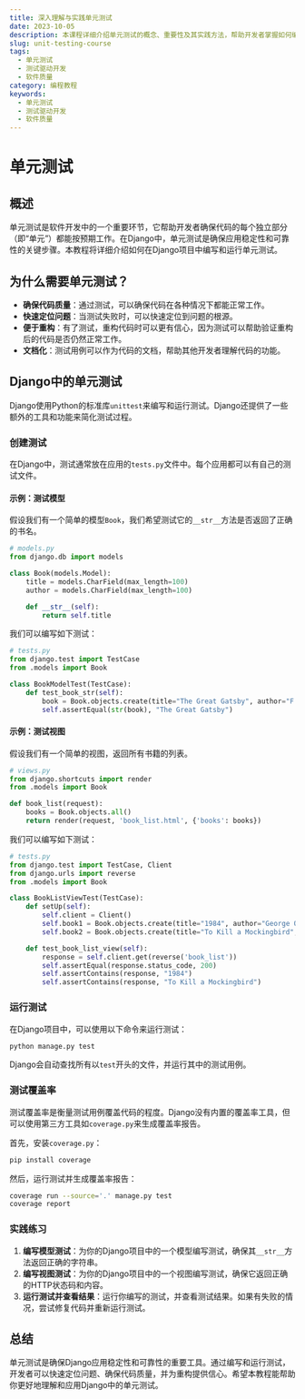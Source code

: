 ```yaml
---
title: 深入理解与实践单元测试
date: 2023-10-05
description: 本课程详细介绍单元测试的概念、重要性及其实践方法，帮助开发者掌握如何编写高效、可靠的单元测试。
slug: unit-testing-course
tags:
  - 单元测试
  - 测试驱动开发
  - 软件质量
category: 编程教程
keywords:
  - 单元测试
  - 测试驱动开发
  - 软件质量
---
```


# 单元测试

## 概述

单元测试是软件开发中的一个重要环节，它帮助开发者确保代码的每个独立部分（即“单元”）都能按预期工作。在Django中，单元测试是确保应用稳定性和可靠性的关键步骤。本教程将详细介绍如何在Django项目中编写和运行单元测试。

## 为什么需要单元测试？

- **确保代码质量**：通过测试，可以确保代码在各种情况下都能正常工作。
- **快速定位问题**：当测试失败时，可以快速定位到问题的根源。
- **便于重构**：有了测试，重构代码时可以更有信心，因为测试可以帮助验证重构后的代码是否仍然正常工作。
- **文档化**：测试用例可以作为代码的文档，帮助其他开发者理解代码的功能。

## Django中的单元测试

Django使用Python的标准库`unittest`来编写和运行测试。Django还提供了一些额外的工具和功能来简化测试过程。

### 创建测试

在Django中，测试通常放在应用的`tests.py`文件中。每个应用都可以有自己的测试文件。

#### 示例：测试模型

假设我们有一个简单的模型`Book`，我们希望测试它的`__str__`方法是否返回了正确的书名。

```python
# models.py
from django.db import models

class Book(models.Model):
    title = models.CharField(max_length=100)
    author = models.CharField(max_length=100)

    def __str__(self):
        return self.title
```

我们可以编写如下测试：

```python
# tests.py
from django.test import TestCase
from .models import Book

class BookModelTest(TestCase):
    def test_book_str(self):
        book = Book.objects.create(title="The Great Gatsby", author="F. Scott Fitzgerald")
        self.assertEqual(str(book), "The Great Gatsby")
```

#### 示例：测试视图

假设我们有一个简单的视图，返回所有书籍的列表。

```python
# views.py
from django.shortcuts import render
from .models import Book

def book_list(request):
    books = Book.objects.all()
    return render(request, 'book_list.html', {'books': books})
```

我们可以编写如下测试：

```python
# tests.py
from django.test import TestCase, Client
from django.urls import reverse
from .models import Book

class BookListViewTest(TestCase):
    def setUp(self):
        self.client = Client()
        self.book1 = Book.objects.create(title="1984", author="George Orwell")
        self.book2 = Book.objects.create(title="To Kill a Mockingbird", author="Harper Lee")

    def test_book_list_view(self):
        response = self.client.get(reverse('book_list'))
        self.assertEqual(response.status_code, 200)
        self.assertContains(response, "1984")
        self.assertContains(response, "To Kill a Mockingbird")
```

### 运行测试

在Django项目中，可以使用以下命令来运行测试：

```bash
python manage.py test
```

Django会自动查找所有以`test`开头的文件，并运行其中的测试用例。

### 测试覆盖率

测试覆盖率是衡量测试用例覆盖代码的程度。Django没有内置的覆盖率工具，但可以使用第三方工具如`coverage.py`来生成覆盖率报告。

首先，安装`coverage.py`：

```bash
pip install coverage
```

然后，运行测试并生成覆盖率报告：

```bash
coverage run --source='.' manage.py test
coverage report
```

### 实践练习

1. **编写模型测试**：为你的Django项目中的一个模型编写测试，确保其`__str__`方法返回正确的字符串。
2. **编写视图测试**：为你的Django项目中的一个视图编写测试，确保它返回正确的HTTP状态码和内容。
3. **运行测试并查看结果**：运行你编写的测试，并查看测试结果。如果有失败的情况，尝试修复代码并重新运行测试。

## 总结

单元测试是确保Django应用稳定性和可靠性的重要工具。通过编写和运行测试，开发者可以快速定位问题、确保代码质量，并为重构提供信心。希望本教程能帮助你更好地理解和应用Django中的单元测试。